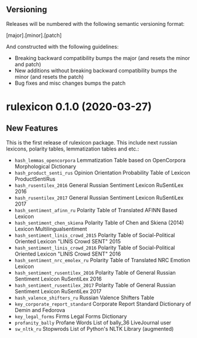 ## Versioning

Releases will be numbered with the following semantic versioning format:

[major].[minor].[patch]

And constructed with the following guidelines:

* Breaking backward compatibility bumps the major (and resets the minor
  and patch)
* New additions without breaking backward compatibility bumps the minor
  (and resets the patch)
* Bug fixes and misc changes bumps the patch

# rulexicon 0.1.0 (2020-03-27)

## New Features
This is the first release of rulexicon package. This include next russian lexicons, polarity tables, lemmatization tables and etc.:

* `hash_lemmas_opencorpora`	        Lemmatization Table based on OpenCorpora Morphological Dictionary
* `hash_product_senti_rus`	        Opinion Orientation Probability Table of Lexicon ProductSentiRus
* `hash_rusentilex_2016`	          General Russian Sentiment Lexicon RuSentiLex 2016
* `hash_rusentilex_2017`	          General Russian Sentiment Lexicon RuSentiLex 2017
* `hash_sentiment_afinn_ru`	        Polarity Table of Translated AFINN Based Lexicon
* `hash_sentiment_chen_skiena`	    Polarity Table of Chen and Skiena (2014) Lexicon Multilingualsentiment
* `hash_sentiment_linis_crowd_2015`	Polarity Table of Social-Political Oriented Lexicon "LINIS Crowd SENT" 2015
* `hash_sentiment_linis_crowd_2016`	Polarity Table of Social-Political Oriented Lexicon "LINIS Crowd SENT" 2016
* `hash_sentiment_nrc_emolex_ru`	  Polarity Table of Translated NRC Emotion Lexicon
* `hash_sentiment_rusentilex_2016`	Polarity Table of General Russian Sentiment Lexicon RuSentiLex 2016
* `hash_sentiment_rusentilex_2017`	Polarity Table of General Russian Sentiment Lexicon RuSentiLex 2017
* `hash_valence_shifters_ru`	      Russian Valence Shifters Table
* `key_corporate_report_standard`	  Corporate Report Standard Dictionary of Demin and Fedorova
* `key_legal_forms`	                Firms Legal Forms Dictionary
* `profanity_bally`	                Profane Words List of bally_36 LiveJournal user
* `sw_nltk_ru`	                    Stopwrods List of Python's NLTK Library (augmented)
